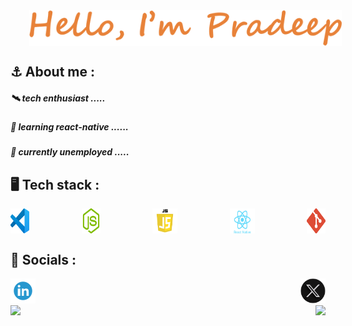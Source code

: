 <div align=center style="width:'100%'; display:flex;"><img style="margin-left: 30px" src = "./name.png" width="500px" ></div>


## ⚓ About me :
  #####        🛰️    tech enthusiast .....
  #####        🐜    learning react-native ......
  #####        🤞    currently unemployed  .....
## 🖥️ Tech stack :
<div style="display:flex; flex-direction:row; width:'250px'; justify-content:space-between"> <img src = "./vscode.png"width="30px"style="padding-right:'20px'">
  <img src = "./pngwing.com (1).png" width="30px" style="padding-right:'20px'">
  <img src = "./pngwing.com (2).png" width="40px">
  <img src = "./pngwing.com (3).png" width="40px">
  <img src = "./pngwing.com (4).png" width="30px">
  </div>

## 🔗 Socials :
<div style="display:flex; flex-direction:row; width:'250px'; justify-content:space-between"> 
  <a href="https://www.linkedin.com/in/pradeep-r-500229281"><img src = "./linkedin.png" width="40px"></a>
  <a href="https://x.com/R__Pradeep" ><img src = "./x_platform.png" width="40px"></a>
  </div>
<div style="display:flex; flex-direction:row;  justify-content:space-between"> 
 <img src="https://github-readme-stats.vercel.app/api?username=R-pradeep2005&show_icons=true&theme=dark"/>
 <img src="https://github-readme-stats.vercel.app/api/top-langs/?username=R-pradeep2005&theme=dark&layout=compact"/>
</div>
